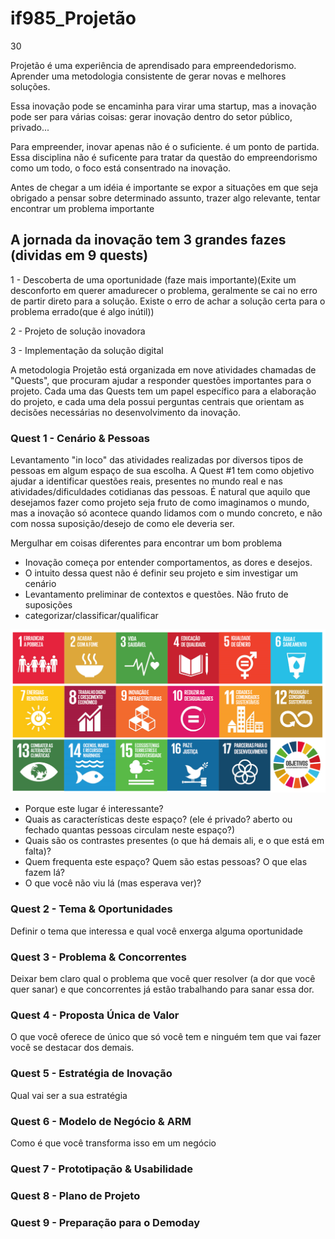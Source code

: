 # if985_Projetão

30

Projetão é uma experiência de aprendisado para empreendedorismo. Aprender uma metodologia consistente de gerar novas e melhores soluções.

Essa inovação pode se encaminha para virar uma startup, mas a inovação pode ser para várias coisas: gerar inovação dentro do setor público, privado...

Para empreender, inovar apenas não é o suficiente. é um ponto de partida. Essa disciplina não é suficente para tratar da questão do empreendorismo como um todo, o foco está consentrado na inovação. 


Antes de chegar a um idéia é importante se expor a situações em que seja obrigado a pensar sobre determinado assunto, trazer algo relevante, tentar encontrar um problema importante


## A jornada da inovação tem 3 grandes fazes (dividas em 9 quests)

1 - Descoberta de uma oportunidade (faze mais importante)(Exite um desconforto em querer amadurecer o problema, geralmente se cai no erro de partir direto para a solução. Existe o erro de achar a solução certa para o problema errado(que é algo inútil))

2 - Projeto de solução inovadora

3 - Implementação da solução digital


A metodologia Projetão está organizada em nove atividades chamadas de "Quests", que procuram ajudar a responder questões importantes para o projeto. Cada uma das Quests tem um papel específico para a elaboração do projeto, e cada uma dela possui perguntas centrais que orientam as decisões necessárias no desenvolvimento da inovação.


### Quest 1 - Cenário & Pessoas

Levantamento "in loco" das atividades realizadas por diversos tipos de pessoas em algum espaço de sua escolha. A Quest #1 tem como objetivo ajudar a identificar questões reais, presentes no mundo real e nas atividades/dificuldades cotidianas das pessoas. É natural que aquilo que desejamos fazer como projeto seja fruto de como imaginamos o mundo, mas a inovação só acontece quando lidamos com o mundo concreto, e não com nossa suposição/desejo de como ele deveria ser.

Mergulhar em coisas diferentes para encontrar um bom problema
- Inovação começa por entender comportamentos, as dores e desejos.
- O intuito dessa quest não é definir seu projeto e sim investigar um cenário
- Levantamento preliminar de contextos e questões. Não fruto de suposições
- categorizar/classificar/qualificar 

<img src="./assets/obj_onu.jpg">

- Porque este lugar é interessante?
- Quais as características deste espaço? (ele é privado? aberto ou fechado quantas pessoas circulam neste espaço?)
- Quais são os contrastes presentes (o que há demais ali, e o que está em falta)?
- Quem frequenta este espaço? Quem são estas pessoas? O que elas fazem lá?
- O que você não viu lá (mas esperava ver)?

### Quest 2 - Tema & Oportunidades
Definir o tema que interessa e qual você enxerga alguma oportunidade

### Quest 3 - Problema & Concorrentes
Deixar bem claro qual o problema que você quer resolver (a dor que você quer sanar) e que concorrentes já estão trabalhando para sanar essa dor.

### Quest 4 - Proposta Única de Valor
O que você oferece de único que só você tem e ninguém tem que vai fazer você se destacar dos demais.

### Quest 5 - Estratégia de Inovação
Qual vai ser a sua estratégia

### Quest 6 - Modelo de Negócio & ARM
Como é que você transforma isso em um negócio


### Quest 7 - Prototipação & Usabilidade


### Quest 8 - Plano de Projeto


### Quest 9 - Preparação para o Demoday
